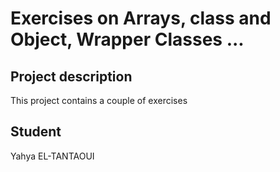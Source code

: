 # Exercises on Arrays, class and Object, Wrapper Classes ...

## Project description 

This project contains a couple of exercises 

## Student 

Yahya EL-TANTAOUI